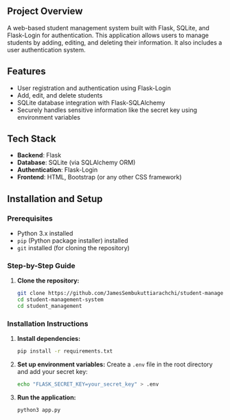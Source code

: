 ## Project Overview

A web-based student management system built with Flask, SQLite, and Flask-Login for authentication. This application allows users to manage students by adding, editing, and deleting their information. It also includes a user authentication system.

## Features

- User registration and authentication using Flask-Login
- Add, edit, and delete students
- SQLite database integration with Flask-SQLAlchemy
- Securely handles sensitive information like the secret key using environment variables

## Tech Stack

- **Backend**: Flask
- **Database**: SQLite (via SQLAlchemy ORM)
- **Authentication**: Flask-Login
- **Frontend**: HTML, Bootstrap (or any other CSS framework)
  
## Installation and Setup

### Prerequisites

- Python 3.x installed
- `pip` (Python package installer) installed
- `git` installed (for cloning the repository)

### Step-by-Step Guide

1. **Clone the repository:**
   ```bash
   git clone https://github.com/JamesSembukuttiarachchi/student-management-system.git
   cd student-management-system
   cd student_management
   ```
   
### Installation Instructions

1. **Install dependencies:**
   ```bash
   pip install -r requirements.txt
   ```

2. **Set up environment variables:**
   Create a `.env` file in the root directory and add your secret key:
   ```bash
   echo "FLASK_SECRET_KEY=your_secret_key" > .env
   ```

3. **Run the application:**
   ```bash
   python3 app.py
   ```
